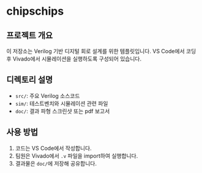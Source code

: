 # chipschips

## 프로젝트 개요
이 저장소는 Verilog 기반 디지털 회로 설계를 위한 템플릿입니다. VS Code에서 코딩 후 Vivado에서 시뮬레이션을 실행하도록 구성되어 있습니다.

## 디렉토리 설명
- `src/`: 주요 Verilog 소스코드
- `sim/`: 테스트벤치와 시뮬레이션 관련 파일
- `doc/`: 결과 파형 스크린샷 또는 pdf 보고서

## 사용 방법
1. 코드는 VS Code에서 작성합니다.
2. 팀원은 Vivado에서 `.v` 파일을 import하여 실행합니다.
3. 결과물은 `doc/`에 저장해 공유합니다.
